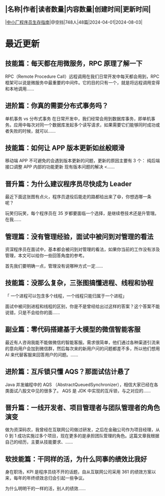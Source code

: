 |名称|作者|读者数量|内容数量|创建时间|更新时间|
---
|[中小厂程序员生存指南](https://xiaobot.net/p/programmer101?refer=0b133df9-27dc-423b-8101-639049001c13)|@空挡|748人|48篇|2024-04-01|2024-08-03|

# 最近更新
## 技能篇：每天都在用微服务，RPC 原理了解一下
RPC（Remote Procedure Call）远程调用在我们日常开发中每天都会用到，RPC 框架可以说是微服务中最重要的中间件。它的目的只有一个，就是将远程调用变得和本地调用......
## 进阶篇：你真的需要分布式事务吗？
单机事务 vs 分布式事务
在日常开发中，我们经常会用到数据库事务，即单机事务。应用中每次对同一个数据库发起多个读写请求，如果需要它们能够同时成功或者失败的时候，就可以......
## 技能篇：如何让 APP 版本更新如丝般顺滑
移动端 APP 不可避免的会遇到版本更新的问题，更新的原因主要有 3 个：
纯后端接口调整
APP 内部的功能更新
现有版本问题的解决
<......
## 晋升篇：为什么建议程序员尽快成为 Leader
最近下面这张图有点火，程序员退役后能走的路都给出来了😄，你想选哪一条呢？

玩笑归玩笑，每个程序员在 35 岁都要面临一个选择，是继续卷技术还是升管理。在我......
## 管理篇：没有管理经验，面试中被问到对管理的看法
资深程序员在面试中，基本都会被问到对管理的看法，如果你当前的工作没有涉及管理，本文可以给你一些回答角度的参考。

首先我们要明确一点，管理没有说哪种方式一定......
## 技能篇：没那么复杂，三张图搞懂进程、线程和协程
「 一个进程可以包含多个线程，一个线程只能归属于一个进程」

面试中被问到进程和线程的区别，你是不是曾经给出过这样的答案？这个答案不能说错，只是不会给你的面......
## 副业篇：零代码搭建基于大模型的微信智能客服
最近有人咨询我能不能做微信的智能客服。需求很简单，他们通过各种渠道引流来的意向用户会加到微信群，然后每次来的新用户问的问题都差不多，所以他们想用 AI 来代替客服来回答用户的问题。......
## 进阶篇：互斥锁只懂 AQS？那面试估计悬了
Java 并发编程中的 AQS （AbstractQueuedSynchronizer），相信大家已经在各类面试八股文中见的很多了。 AQS 是 JDK 中实现的互斥锁，与之对应的......
## 晋升篇：一线开发者、项目管理者与团队管理者的角色演变
做为资深码农，我曾经在互联网公司做过研发，之后在金融公司作为项目经理，从 0 到 1 成功实施过多个项目，现在更多的是承担团队管理的角色。这篇文章我根据自己的经历，主要从技能要求、......
## 软技能篇：干同样的活，为什么同事的绩效比我好
身在职场，KPI 是程序员绕不开的话题，自从互联网公司采用 361 的绩效方案以来，每年的年终绩效总归会引起一些争议。

为什么明明干的一样的活，别人的绩效......

